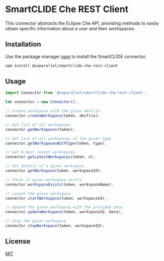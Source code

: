 # SmartCLIDE Che REST Client

This connector abstracts the Eclipse Che API, providing methods to easily obtain specific information about a user and their workspaces.

## Installation

Use the package manager [npm](https://www.npmjs.com/) to install the SmartCLIDE connector.

```bash
npm install @unparallel/smartclide-che-rest-client
```

## Usage

```javascript
import Connector from '@unparallel/smartclide-che-rest-client';

let connector = new Connector();

// Create workspace with the given devfile
connector.createWorkspace(token, devfile);

// Get list of all workspaces
connector.getWorkspaces(token);

// Get list of all workspaces of the given type
connector.getWorkspacesWithType(token, type);

// Get N most recent workspaces
connector.getLatestWorkspaces(token, n);

// Get details of a given workspace
connector.getWorkspace(token, workspaceId);

// Check if given workspace exists
connector.workspaceExists(token, workspaceName);

// Launch the given workspace
connector.startWorkspace(token, workspaceId);

// Update the given workspace with the provided data
connector.updateWorkspace(token, workspaceId, data);

// Stop the given workspace
connector.stopWorkspace(token, workspaceId);
```

## License
[MIT](https://choosealicense.com/licenses/mit/)
